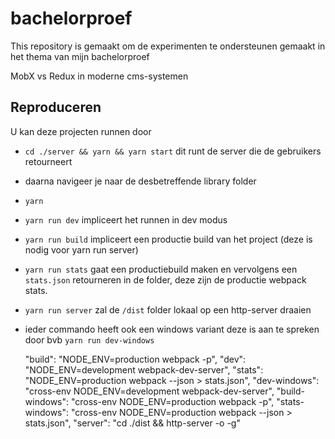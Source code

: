 # bachelorproef

This repository is gemaakt om de experimenten te ondersteunen gemaakt in het thema van mijn bachelorproef

MobX vs Redux in moderne cms-systemen

## Reproduceren

U kan deze projecten runnen door

- `cd ./server && yarn && yarn start` dit runt de server die de gebruikers retourneert
- daarna navigeer je naar de desbetreffende library folder
- `yarn`
- `yarn run dev` impliceert het runnen in dev modus
- `yarn run build` impliceert een productie build van het project (deze is nodig voor yarn run server)
- `yarn run stats` gaat een productiebuild maken en vervolgens een `stats.json` retourneren in de folder, deze zijn de productie webpack stats.
- `yarn run server` zal de `/dist` folder lokaal op een http-server draaien
- ieder commando heeft ook een windows variant deze is aan te spreken door bvb `yarn run dev-windows`


    "build": "NODE_ENV=production webpack -p",
    "dev": "NODE_ENV=development webpack-dev-server",
    "stats": "NODE_ENV=production webpack --json > stats.json",
    "dev-windows": "cross-env NODE_ENV=development webpack-dev-server",
    "build-windows": "cross-env NODE_ENV=production webpack -p",
    "stats-windows": "cross-env NODE_ENV=production webpack --json > stats.json",
    "server": "cd ./dist && http-server -o -g"